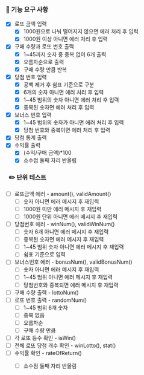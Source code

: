 ### 🚀 기능 요구 사항

- [X] 로또 금액 입력
    - [X] 1000원으로 나눠 떨어지지 않으면 에러 처리 후 입력
    - [X] 1000원 이상 아니면 에러 처리 후 입력
- [X] 구매 수량과 로또 번호 출력
    - [X] 1~45까지 숫자 중 중복 없이 6개 출력
    - [X] 오름차순으로 출력
    - [X] 구매 수량 만큼 반복
- [X] 당첨 번호 입력
    - [X] 공백 제거 후 쉼표 기준으로 구분
    - [X] 6개의 숫자 아니면 에러 처리 후 입력
    - [X] 1~45 범위의 숫자 아니면 에러 처리 후 입력
    - [X] 중복된 숫자면 에러 처리 후 입력
- [X] 보너스 번호 입력
    - [X] 1~45 범위의 숫자가 아니면 에러 처리 후 입력
    - [X] 당첨 번호와 중복이면 에러 처리 후 입력
- [X] 당첨 통계 출력
- [X] 수익률 출력
    - [X] (수익/구매 금액)*100
    - [X] 소수점 둘째 자리 반올림

### ️ ️️ ️✏️ 단위 테스트

- [ ] 로또금액 에러 - amount(), validAmount()
    - [ ] 숫자 아니면 에러 메시지 후 재입력
    - [ ] 1000원 미만 에러 메시지 후 재입력
    - [ ] 1000원 단위 아니면 에러 메시지 후 재입력
- [ ] 당첨번호 에러 - winNum(), validWinNum()
    - [ ] 숫자 6개 아니면 에러 메시지 후 재입력
    - [ ] 중복된 숫자면 에러 메시지 후 재입력
    - [ ] 1~45 범위 숫자 아니면 에러 메시지 후 재입력
    - [ ] 쉼표 기준으로 입력
- [ ] 보너스번호 에러 - bonusNum(), validBonusNum()
    - [ ] 숫자 아니면 에러 메시지 후 재입력
    - [ ] 1~45 범위 아니면 에러 메시지 후 재입력
    - [ ] 당첨번호와 중복되면 에러 메시지 후 재입력
- [ ] 구매 수량 출력 - lottoNum()
- [ ] 로또 번호 출력 - randomNum()
    - [ ] 1~45 범위 6개 숫자
    - [ ] 중복 없음
    - [ ] 오름차순
    - [ ] 구매 수량 만큼
- [ ] 각 로또 등수 확인 - isWin()
- [ ] 전체 로또 당첨 개수 확인 - winLotto(), stat()
- [ ] 수익률 확인 - rateOfReturn()
    - [ ] 소수점 둘째 자리 반올림 
  
    
